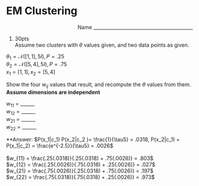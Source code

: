 # EM Clustering
<div style="text-align: right">Name __________________________________________</div>

1. 30pts\
Assume two clusters with $\theta$ values given, and two data points as given.

$\theta_1 = \mathcal{N}([1,1], 5I), P=.25$\
$\theta_2 = \mathcal{N}([5,4], 5I), P=.75$\
$x_1 = [1,1], x_2=[5,4]$

Show the four $w_{ij}$ values that result, and recompute the $\theta$ values 
from them.  **Assume dimensions are independent**

$w_{11}$ = ______\
$w_{12}$ = ______\
$w_{21}$ = ______\
$w_{22}$ = ______

**Answer: $P(x_1|c_1) P(x_2|c_2 )= \frac{1}{\tau5} = .0318, P(x_2|c_1) = P(x_1|c_2) = \frac{e^{-2.5}}{\tau5} = .0026$\
\
$w_{11} = \frac{.25(.0318)}{.25(.0318) + .75(.0026)} = .803$\
$w_{12} = \frac{.25(.0026)}{.75(.0318) + .25(.0026)} = .027$\
$w_{21} = \frac{.75(.0026)}{.25(.0318) + .75(.0026)} = .197$\
$w_{22} = \frac{.75(.0318)}{.75(.0318) + .25(.0026)} = .973$
